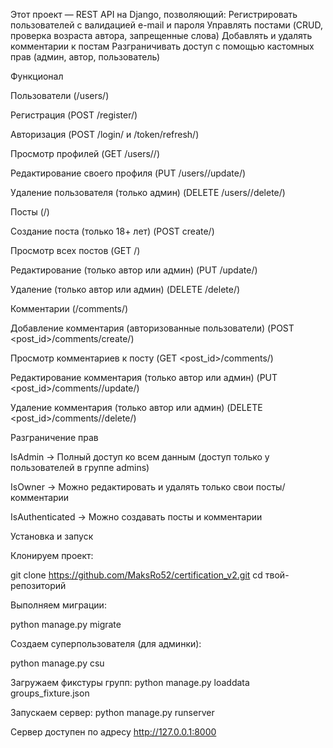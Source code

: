 Этот проект — REST API на Django, позволяющий:
Регистрировать пользователей с валидацией e-mail и пароля
Управлять постами (CRUD, проверка возраста автора, запрещенные слова)
Добавлять и удалять комментарии к постам
Разграничивать доступ с помощью кастомных прав (админ, автор, пользователь)

Функционал

Пользователи (/users/)

Регистрация (POST /register/)

Авторизация (POST /login/ и /token/refresh/)

Просмотр профилей (GET /users/<id>/)

Редактирование своего профиля (PUT /users/<id>/update/)

Удаление пользователя (только админ) (DELETE /users/<id>/delete/)


Посты (/)

Создание поста (только 18+ лет) (POST create/)

Просмотр всех постов (GET /)

Редактирование (только автор или админ) (PUT <id>/update/)

Удаление (только автор или админ) (DELETE <id>/delete/)


Комментарии (/comments/)

Добавление комментария (авторизованные пользователи) (POST <post_id>/comments/create/)

Просмотр комментариев к посту (GET <post_id>/comments/)

Редактирование комментария (только автор или админ) (PUT <post_id>/comments/<id>/update/)

Удаление комментария (только автор или админ) (DELETE <post_id>/comments/<id>/delete/)


Разграничение прав

IsAdmin → Полный доступ ко всем данным (доступ только у пользователей в группе admins)

IsOwner → Можно редактировать и удалять только свои посты/комментарии

IsAuthenticated → Можно создавать посты и комментарии


Установка и запуск

Клонируем проект:

git clone https://github.com/MaksRo52/certification_v2.git
cd твой-репозиторий

Выполняем миграции:

python manage.py migrate

Создаем суперпользователя (для админки):

python manage.py csu

Загружаем фикстуры групп:
 python manage.py loaddata groups_fixture.json

Запускаем сервер:
python manage.py runserver

Сервер доступен по адресу http://127.0.0.1:8000